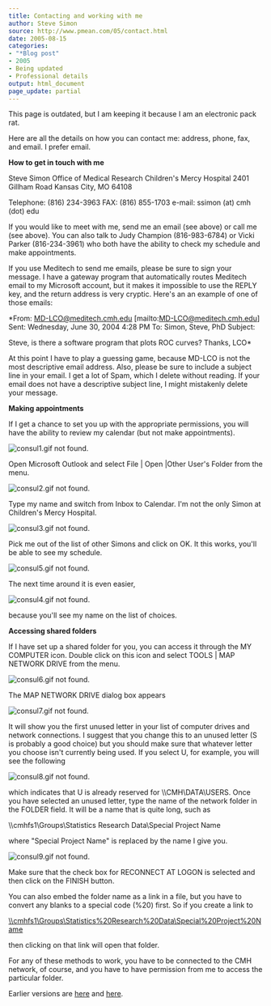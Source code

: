 ```yaml
---
title: Contacting and working with me
author: Steve Simon
source: http://www.pmean.com/05/contact.html
date: 2005-08-15
categories:
- "*Blog post"
- 2005
- Being updated
- Professional details
output: html_document
page_update: partial
---
```

This page is outdated, but I am keeping it because I am an electronic
pack rat.

Here are all the details on how you can contact me: address, phone, fax,
and email. I prefer email.

**How to get in touch with me**

Steve Simon
Office of Medical Research
Children's Mercy Hospital
2401 Gillham Road
Kansas City, MO 64108

Telephone: (816) 234-3963
FAX: (816) 855-1703
e-mail: ssimon (at) cmh (dot) edu

If you would like to meet with me, send me an email (see above) or
call me (see above). You can also talk to Judy Champion (816-983-6784)
or Vicki Parker (816-234-3961) who both have the ability to check my
schedule and make appointments.

If you use Meditech to send me emails, please be sure to sign your
message. I have a gateway program that automatically routes Meditech
email to my Microsoft account, but it makes it impossible to use the
REPLY key, and the return address is very cryptic. Here's an an
example of one of those emails:

*From: MD-LCO@meditech.cmh.edu [mailto:MD-LCO@meditech.cmh.edu]
Sent: Wednesday, June 30, 2004 4:28 PM
To: Simon, Steve, PhD
Subject:

Steve, is there a software program that plots ROC curves?
Thanks, LCO*

At this point I have to play a guessing game, because MD-LCO is not
the most descriptive email address. Also, please be sure to include a
subject line in your email. I get a lot of Spam, which I delete
without reading. If your email does not have a descriptive subject
line, I might mistakenly delete your message.

**Making appointments**

If I get a chance to set you up with the appropriate permissions, you
will have the ability to review my calendar (but not make
appointments).

![consul1.gif not found.](http://www.pmean.com/new-images/05/contact01.png)

  Open Microsoft Outlook and select File | Open |Other User's Folder
from the menu.

![consul2.gif not found.](http://www.pmean.com/new-images/05/contact02.png)

Type my name and switch from Inbox to Calendar. I'm not the only
Simon at Children's Mercy Hospital.

![consul3.gif not found.](http://www.pmean.com/new-images/05/contact03.png)

Pick me out of the list of other Simons and click on OK. It this
works, you'll be able to see my schedule.

![consul5.gif not found.](http://www.pmean.com/new-images/05/contact04.png)

The next time around it is even easier,

![consul4.gif not found.](http://www.pmean.com/new-images/05/contact05.png)

because you'll see my name on the list of choices.

**Accessing shared folders**

If I have set up a shared folder for you, you can access it through
the MY COMPUTER icon. Double click on this icon and select TOOLS |
MAP NETWORK DRIVE from the menu.

![consul6.gif not found.](http://www.pmean.com/new-images/05/contact06.png)

The MAP NETWORK DRIVE dialog box appears

![consul7.gif not found.](http://www.pmean.com/new-images/05/contact07.png)

It will show you the first unused letter in your list of computer
drives and network connections. I suggest that you change this to an
unused letter (S is probably a good choice) but you should make sure
that whatever letter you choose isn't currently being used. If you
select U, for example, you will see the following

![consul8.gif not found.](http://www.pmean.com/new-images/05/contact08.png)

which indicates that U is already reserved for \\\\CMH\\DATA\\USERS.
Once you have selected an unused letter, type the name of the network
folder in the FOLDER field. It will be a name that is quite long, such
as

\\\\cmhfs1\\Groups\\Statistics Research Data\\Special Project Name

where "Special Project Name" is replaced by the name I give you.

![consul9.gif not found.](http://www.pmean.com/new-images/05/contact09.png)

Make sure that the check box for RECONNECT AT LOGON is selected and
then click on the FINISH button.

You can also embed the folder name as a link in a file, but you have
to convert any blanks to a special code (%20) first. So if you create
a link to

[\\\\cmhfs1\\Groups\\Statistics%20Research%20Data\\Special%20Project%20Name](file://cmhfs1/Groups/Statistics%20Research%20Data/Special%20Project%20Name)

then clicking on that link will open that folder.

For any of these methods to work, you have to be connected to the CMH
network, of course, and you have to have permission from me to access
the particular folder.

Earlier versions are [here][sim1] and [here][sim2].


[sim1]: http://www.pmean.com/05/contact.html
[sim2]: http://new.pmean.com/contact/

